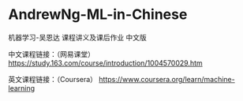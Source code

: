 # AndrewNg-ML-in-Chinese

机器学习-吴恩达 课程讲义及课后作业 中文版

中文课程链接：（网易课堂）
https://study.163.com/course/introduction/1004570029.htm

英文课程链接：（Coursera）
https://www.coursera.org/learn/machine-learning
